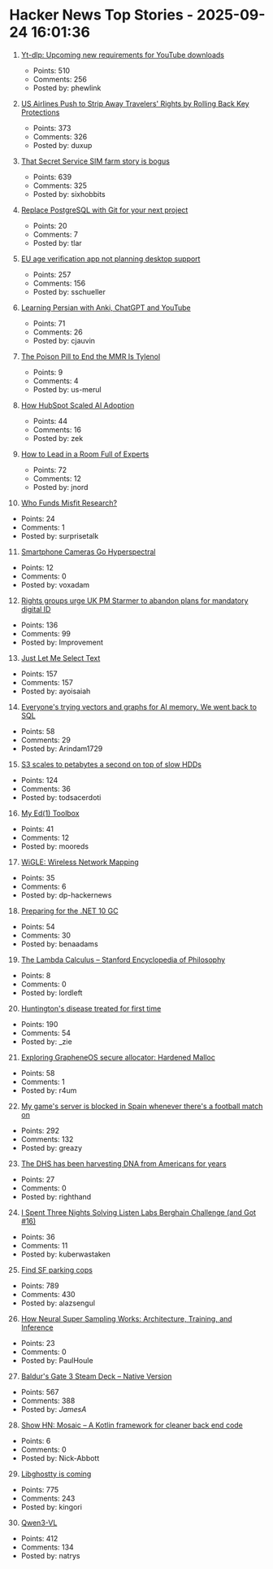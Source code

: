# Hacker News Top Stories - 2025-09-24 16:01:36

1. [Yt-dlp: Upcoming new requirements for YouTube downloads](https://github.com/yt-dlp/yt-dlp/issues/14404)
   - Points: 510
   - Comments: 256
   - Posted by: phewlink

2. [US Airlines Push to Strip Away Travelers' Rights by Rolling Back Key Protections](https://www.travelandtourworld.com/news/article/american-joins-delta-southwest-united-and-other-us-airlines-push-to-strip-away-travelers-rights-and-add-more-fees-by-rolling-back-key-protections-in-new-deregulation-move/)
   - Points: 373
   - Comments: 326
   - Posted by: duxup

3. [That Secret Service SIM farm story is bogus](https://cybersect.substack.com/p/that-secret-service-sim-farm-story)
   - Points: 639
   - Comments: 325
   - Posted by: sixhobbits

4. [Replace PostgreSQL with Git for your next project](https://devcenter.upsun.com/posts/why-you-should-replace-postgresql-with-git-for-your-next-project/)
   - Points: 20
   - Comments: 7
   - Posted by: tlar

5. [EU age verification app not planning desktop support](https://github.com/eu-digital-identity-wallet/av-doc-technical-specification/issues/22)
   - Points: 257
   - Comments: 156
   - Posted by: sschueller

6. [Learning Persian with Anki, ChatGPT and YouTube](https://cjauvin.github.io/posts/learning-persian/)
   - Points: 71
   - Comments: 26
   - Posted by: cjauvin

7. [The Poison Pill to End the MMR Is Tylenol](https://rasmussenretorts.substack.com/p/the-poison-pill-to-end-the-mmr-is)
   - Points: 9
   - Comments: 4
   - Posted by: us-merul

8. [How HubSpot Scaled AI Adoption](https://product.hubspot.com/blog/context-is-key-how-hubspot-scaled-ai-adoption)
   - Points: 44
   - Comments: 16
   - Posted by: zek

9. [How to Lead in a Room Full of Experts](https://idiallo.com/blog/how-to-lead-in-a-room-full-of-experts)
   - Points: 72
   - Comments: 12
   - Posted by: jnord

10. [Who Funds Misfit Research?](https://blog.spec.tech/p/who-funds-misfit-research)
   - Points: 24
   - Comments: 1
   - Posted by: surprisetalk

11. [Smartphone Cameras Go Hyperspectral](https://spectrum.ieee.org/hyperspectral-imaging)
   - Points: 12
   - Comments: 0
   - Posted by: voxadam

12. [Rights groups urge UK PM Starmer to abandon plans for mandatory digital ID](https://bigbrotherwatch.org.uk/press-releases/rights-groups-urge-starmer-to-abandon-plans-for-mandatory-digital-id/)
   - Points: 136
   - Comments: 99
   - Posted by: Improvement

13. [Just Let Me Select Text](https://aartaka.me/select-text.html)
   - Points: 157
   - Comments: 157
   - Posted by: ayoisaiah

14. [Everyone's trying vectors and graphs for AI memory. We went back to SQL](undefined)
   - Points: 58
   - Comments: 29
   - Posted by: Arindam1729

15. [S3 scales to petabytes a second on top of slow HDDs](https://bigdata.2minutestreaming.com/p/how-aws-s3-scales-with-tens-of-millions-of-hard-drives)
   - Points: 124
   - Comments: 36
   - Posted by: todsacerdoti

16. [My Ed(1) Toolbox](https://aartaka.me/my-ed.html)
   - Points: 41
   - Comments: 12
   - Posted by: mooreds

17. [WiGLE: Wireless Network Mapping](https://wigle.net/index)
   - Points: 35
   - Comments: 6
   - Posted by: dp-hackernews

18. [Preparing for the .NET 10 GC](https://maoni0.medium.com/preparing-for-the-net-10-gc-88718b261ef2)
   - Points: 54
   - Comments: 30
   - Posted by: benaadams

19. [The Lambda Calculus – Stanford Encyclopedia of Philosophy](https://plato.stanford.edu/entries/lambda-calculus/)
   - Points: 8
   - Comments: 0
   - Posted by: lordleft

20. [Huntington's disease treated for first time](https://www.bbc.com/news/articles/cevz13xkxpro)
   - Points: 190
   - Comments: 54
   - Posted by: _zie

21. [Exploring GrapheneOS secure allocator: Hardened Malloc](https://www.synacktiv.com/en/publications/exploring-grapheneos-secure-allocator-hardened-malloc)
   - Points: 58
   - Comments: 1
   - Posted by: r4um

22. [My game's server is blocked in Spain whenever there's a football match on](https://old.reddit.com/r/gamedev/comments/1np6kyn/my_games_server_is_blocked_in_spain_whenever/)
   - Points: 292
   - Comments: 132
   - Posted by: greazy

23. [The DHS has been harvesting DNA from Americans for years](https://www.wired.com/story/dhs-has-been-collecting-us-citizens-dna-for-years/)
   - Points: 27
   - Comments: 0
   - Posted by: righthand

24. [I Spent Three Nights Solving Listen Labs Berghain Challenge (and Got #16)](https://kuber.studio/blog/Projects/How-I-Spent-Three-Nights-Solving-Listen-Labs-Berghain-Challenge)
   - Points: 36
   - Comments: 11
   - Posted by: kuberwastaken

25. [Find SF parking cops](https://walzr.com/sf-parking/)
   - Points: 789
   - Comments: 430
   - Posted by: alazsengul

26. [How Neural Super Sampling Works: Architecture, Training, and Inference](https://semiengineering.com/how-neural-super-sampling-works-architecture-training-and-inference/)
   - Points: 23
   - Comments: 0
   - Posted by: PaulHoule

27. [Baldur's Gate 3 Steam Deck – Native Version](https://larian.com/support/faqs/steam-deck-native-version_121)
   - Points: 567
   - Comments: 388
   - Posted by: _JamesA_

28. [Show HN: Mosaic – A Kotlin framework for cleaner back end code](https://github.com/Nick-Abbott/Mosaic)
   - Points: 6
   - Comments: 0
   - Posted by: Nick-Abbott

29. [Libghostty is coming](https://mitchellh.com/writing/libghostty-is-coming)
   - Points: 775
   - Comments: 243
   - Posted by: kingori

30. [Qwen3-VL](https://qwen.ai/blog?id=99f0335c4ad9ff6153e517418d48535ab6d8afef&from=research.latest-advancements-list)
   - Points: 412
   - Comments: 134
   - Posted by: natrys

